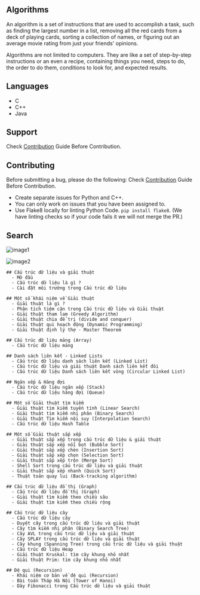 ## Algorithms

An algorithm is a set of instructions that are used to accomplish a task, such as finding the largest number in a list, removing all the red cards from a deck of playing cards, sorting a collection of names, or figuring out an average movie rating from just your friends' opinions.

Algorithms are not limited to computers. They are like a set of step-by-step instructions or an even a recipe, containing things you need, steps to do, the order to do them, conditions to look for, and expected results.

## Languages
- C
- C++
- Java

## Support

Check [Contribution](/CONTRIBUTING.md) Guide Before Contribution.

## Contributing

Before submitting a bug, please do the following:
Check [Contribution](/CONTRIBUTING.md) Guide Before Contribution.

- Create separate issues for Python and C++.
- You can only work on issues that you have been assigned to.
- Use Flake8 locally for linting Python Code. `pip install flake8`.
  (We have linting checks so if your code fails it we will not merge the PR.)

## Search
![image1](https://github.com/hoangtien2k3qx1/Data-Structure-And-Algorithm/assets/122768076/3a4d01e0-7063-40dd-a905-2d936f6d8205)

![image2](https://github.com/hoangtien2k3qx1/Data-Structure-And-Algorithm/assets/122768076/c278b651-f7e3-465b-971e-a9def0e3341f)


```text
## Cấu trúc dữ liệu và giải thuật
  - Mở đầu
  - Cấu trúc dữ liệu là gì ?
  - Cài đặt môi trường trong Cấu trúc dữ liệu

## Một số khái niệm về Giải thuật
  - Giải thuật là gì ?
  - Phân tích tiệm cận trong Cấu trúc dữ liệu và Giải thuật
  - Giải thuật tham lam (Greedy Algorithm)
  - Giải thuật chia để trị (divide and conquer)
  - Giải thuật qui hoạch động (Dynamic Programming)
  - Giải thuật định lý thợ - Master Theorem
  
## Cấu trúc dữ liệu mảng (Array)
  - Cấu trúc dữ liệu mảng
  
## Danh sách liên kết - Linked Lists
  - Cấu trúc dữ liệu danh sách liên kết (Linked List)
  - Cấu trúc dữ liệu và giải thuật Danh sách liên kết đôi
  - Cấu trúc dữ liệu Danh sách liên kết vòng (Circular Linked List)
  
## Ngăn xếp & Hàng đợi
  - Cấu trúc dữ liệu ngăn xếp (Stack)
  - Cấu trúc dữ liệu hàng đợi (Queue)

## Một số Giải thuật tìm kiếm
  - Giải thuật tìm kiếm tuyến tính (Linear Search)
  - Giải thuật tìm kiếm nhị phân (Binary Search)
  - Giải thuật Tìm kiếm nội suy (Interpolation Search)
  - Cấu trúc dữ liệu Hash Table

## Một số Giải thuật sắp xếp
  - Giải thuật sắp xếp trong cấu trúc dữ liệu & giải thuật
  - Giải thuật sắp xếp nổi bọt (Bubble Sort)
  - Giải thuật sắp xếp chèn (Insertion Sort)
  - Giải thuật sắp xếp chọn (Selection Sort)
  - Giải thuật sắp xếp trộn (Merge Sort)
  - Shell Sort trong cấu trúc dữ liệu và giải thuật
  - Giải thuật sắp xếp nhanh (Quick Sort)
  - Thuật toán quay lui (Back-tracking algorithm)

## Cấu trúc dữ liệu đồ thị (Graph)
  - Cấu trúc dữ liệu đồ thị (Graph)
  - Giải thuật tìm kiếm theo chiều sâu
  - Giải thuật tìm kiếm theo chiều rộng

## Cấu trúc dữ liệu cây
  - Cấu trúc dữ liệu cây
  - Duyệt cây trong cấu trúc dữ liệu và giải thuật
  - Cây tìm kiếm nhị phân (Binary Search Tree)
  - Cây AVL trong cấu trúc dữ liệu và giải thuật
  - Cây SPLAY trong cấu trúc dữ liệu và giải thuật
  - Cây khung (Spanning Tree) trong cấu trúc dữ liệu và giải thuật
  - Cấu trúc dữ liệu Heap
  - Giải thuật Kruskal: tìm cây khung nhỏ nhất
  - Giải thuật Prim: tìm cây khung nhỏ nhất

## Đệ qui (Recursion)
  - Khái niệm cơ bản về đệ qui (Recursion)
  - Bài toán Tháp Hà Nội (Tower of Hanoi)
  - Dãy Fibonacci trong Cấu trúc dữ liệu và giải thuật
```





